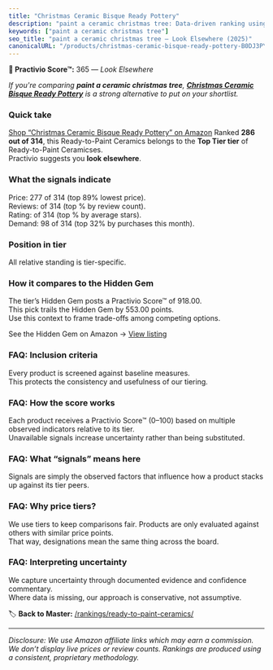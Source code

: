 ```yaml
---
title: "Christmas Ceramic Bisque Ready Pottery"
description: "paint a ceramic christmas tree: Data-driven ranking using the Practivio Score™. Positioned by quality, value, demand, findability, momentum."
keywords: ["paint a ceramic christmas tree"]
seo_title: "paint a ceramic christmas tree — Look Elsewhere (2025)"
canonicalURL: "/products/christmas-ceramic-bisque-ready-pottery-B0DJ3PYM7N/"
---
```


**🚫 Practivio Score™:** 365 — _Look Elsewhere_


*If you're comparing **paint a ceramic christmas tree**, **[Christmas Ceramic Bisque Ready Pottery](https://www.amazon.com/dp/B0DJ3PYM7N?tag=practivio-20)** is a strong alternative to put on your shortlist.*
### Quick take
[Shop “Christmas Ceramic Bisque Ready Pottery” on Amazon](https://www.amazon.com/dp/B0DJ3PYM7N?tag=practivio-20)
Ranked **286 out of 314**, this Ready-to-Paint Ceramics belongs to the **Top Tier tier** of Ready-to-Paint Ceramicses.  
Practivio suggests you **look elsewhere**.

### What the signals indicate
Price: 277 of 314 (top 89% lowest price).  
Reviews:  of 314 (top % by review count).  
Rating:  of 314 (top % by average stars).  
Demand: 98 of 314 (top 32% by purchases this month).

### Position in tier
All relative standing is tier-specific.

### How it compares to the Hidden Gem
The tier’s Hidden Gem posts a Practivio Score™ of 918.00.  
This pick trails the Hidden Gem by 553.00 points.  
Use this context to frame trade-offs among competing options.  

See the Hidden Gem on Amazon → [View listing](https://www.amazon.com/dp/B08RYS5XNM?tag=practivio-20)

### FAQ: Inclusion criteria
Every product is screened against baseline measures.  
This protects the consistency and usefulness of our tiering.

### FAQ: How the score works
Each product receives a Practivio Score™ (0–100) based on multiple observed indicators relative to its tier.  
Unavailable signals increase uncertainty rather than being substituted.

### FAQ: What “signals” means here
Signals are simply the observed factors that influence how a product stacks up against its tier peers.

### FAQ: Why price tiers?
We use tiers to keep comparisons fair. Products are only evaluated against others with similar price points.  
That way, designations mean the same thing across the board.

### FAQ: Interpreting uncertainty
We capture uncertainty through documented evidence and confidence commentary.  
Where data is missing, our approach is conservative, not assumptive.


🏷️ **Back to Master:** [/rankings/ready-to-paint-ceramics/](/rankings/ready-to-paint-ceramics/)

---
_Disclosure: We use Amazon affiliate links which may earn a commission. We don’t display live prices or review counts. Rankings are produced using a consistent, proprietary methodology._
